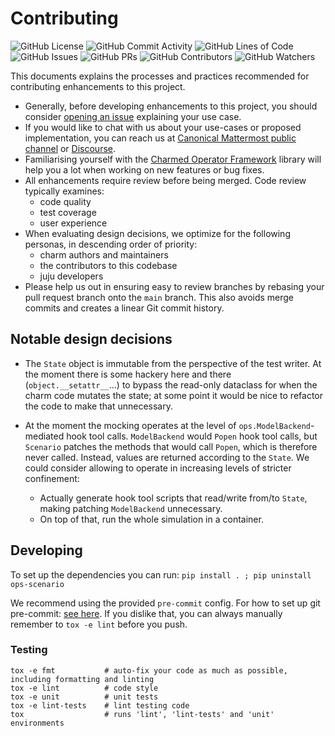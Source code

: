 # Contributing

![GitHub License](https://img.shields.io/github/license/canonical/ops-scenario)
![GitHub Commit Activity](https://img.shields.io/github/commit-activity/y/canonical/ops-scenario)
![GitHub Lines of Code](https://img.shields.io/tokei/lines/github/canonical/ops-scenario)
![GitHub Issues](https://img.shields.io/github/issues/canonical/ops-scenario)
![GitHub PRs](https://img.shields.io/github/issues-pr/canonical/ops-scenario)
![GitHub Contributors](https://img.shields.io/github/contributors/canonical/ops-scenario)
![GitHub Watchers](https://img.shields.io/github/watchers/canonical/ops-scenario?style=social)

This documents explains the processes and practices recommended for contributing enhancements to this project.

- Generally, before developing enhancements to this project, you should consider [opening an issue](https://github.com/canonical/ops-scenario/issues) explaining your use case.
- If you would like to chat with us about your use-cases or proposed implementation, you can reach us at [Canonical Mattermost public channel](https://chat.charmhub.io/charmhub/channels/charm-dev) or [Discourse](https://discourse.charmhub.io/).
- Familiarising yourself with the [Charmed Operator Framework](https://juju.is/docs/sdk) library will help you a lot when working on new features or bug fixes.
- All enhancements require review before being merged. Code review typically examines:
  - code quality
  - test coverage
  - user experience
- When evaluating design decisions, we optimize for the following personas, in descending order of priority:
  - charm authors and maintainers
  - the contributors to this codebase
  - juju developers
- Please help us out in ensuring easy to review branches by rebasing your pull request branch onto the `main` branch. This also avoids merge commits and creates a linear Git commit history.

## Notable design decisions

- The `State` object is immutable from the perspective of the test writer.
At the moment there is some hackery here and there (`object.__setattr__`...) to bypass the read-only dataclass for when the charm code mutates the state; at some point it would be nice to refactor the code to make that unnecessary.

- At the moment the mocking operates at the level of `ops.ModelBackend`-mediated hook tool calls. `ModelBackend` would `Popen` hook tool calls, but `Scenario` patches the methods that would call `Popen`, which is therefore never called. Instead, values are returned according to the `State`. We could consider allowing to operate in increasing levels of stricter confinement:
  - Actually generate hook tool scripts that read/write from/to `State`, making patching `ModelBackend` unnecessary.
  - On top of that, run the whole simulation in a container.

## Developing

To set up the dependencies you can run:
`pip install . ; pip uninstall ops-scenario`

We recommend using the provided `pre-commit` config. For how to set up git pre-commit: [see here](https://pre-commit.com/).
If you dislike that, you can always manually remember to `tox -e lint` before you push.

### Testing
```shell
tox -e fmt           # auto-fix your code as much as possible, including formatting and linting
tox -e lint          # code style
tox -e unit          # unit tests
tox -e lint-tests    # lint testing code
tox                  # runs 'lint', 'lint-tests' and 'unit' environments
```
